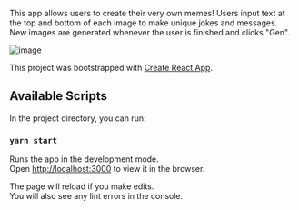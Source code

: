 This app allows users to create their very own memes! Users input text at the top and bottom of each image to make unique jokes and messages. New images are generated whenever the user is finished and clicks "Gen".

![image](https://user-images.githubusercontent.com/55450945/81745773-61222900-9473-11ea-88d6-4fefe2dcdd4e.png)



This project was bootstrapped with [Create React App](https://github.com/facebook/create-react-app).

## Available Scripts

In the project directory, you can run:

### `yarn start`

Runs the app in the development mode.<br />
Open [http://localhost:3000](http://localhost:3000) to view it in the browser.

The page will reload if you make edits.<br />
You will also see any lint errors in the console.


